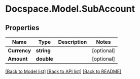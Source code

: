 # Docspace.Model.SubAccount

## Properties

Name | Type | Description | Notes
------------ | ------------- | ------------- | -------------
**Currency** | **string** |  | [optional] 
**Amount** | **double** |  | [optional] 

[[Back to Model list]](../README.md#documentation-for-models) [[Back to API list]](../README.md#documentation-for-api-endpoints) [[Back to README]](../README.md)


